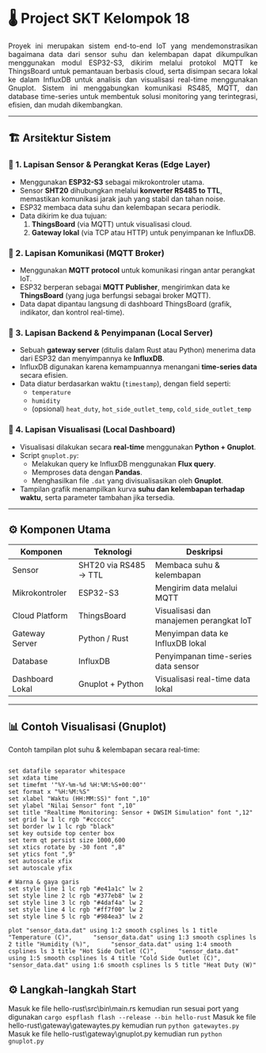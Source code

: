 # 🌡️ Project SKT Kelompok 18

<p align="justify">
Proyek ini merupakan sistem end-to-end IoT yang mendemonstrasikan bagaimana data dari sensor suhu dan kelembapan dapat dikumpulkan menggunakan modul ESP32-S3, dikirim melalui protokol MQTT ke ThingsBoard untuk pemantauan berbasis cloud, serta disimpan secara lokal ke dalam InfluxDB untuk analisis dan visualisasi real-time menggunakan Gnuplot.  
Sistem ini menggabungkan komunikasi RS485, MQTT, dan database time-series untuk membentuk solusi monitoring yang terintegrasi, efisien, dan mudah dikembangkan.
</p>

---

## 🏗️ Arsitektur Sistem

### 🔹 1. Lapisan Sensor & Perangkat Keras (Edge Layer)
- Menggunakan **ESP32-S3** sebagai mikrokontroler utama.
- Sensor **SHT20** dihubungkan melalui **konverter RS485 to TTL**, memastikan komunikasi jarak jauh yang stabil dan tahan noise.
- ESP32 membaca data suhu dan kelembapan secara periodik.
- Data dikirim ke dua tujuan:
  1. **ThingsBoard** (via MQTT) untuk visualisasi cloud.
  2. **Gateway lokal** (via TCP atau HTTP) untuk penyimpanan ke InfluxDB.

### 🔹 2. Lapisan Komunikasi (MQTT Broker)
- Menggunakan **MQTT protocol** untuk komunikasi ringan antar perangkat IoT.
- ESP32 berperan sebagai **MQTT Publisher**, mengirimkan data ke **ThingsBoard** (yang juga berfungsi sebagai broker MQTT).
- Data dapat dipantau langsung di dashboard ThingsBoard (grafik, indikator, dan kontrol real-time).

### 🔹 3. Lapisan Backend & Penyimpanan (Local Server)
- Sebuah **gateway server** (ditulis dalam Rust atau Python) menerima data dari ESP32 dan menyimpannya ke **InfluxDB**.
- InfluxDB digunakan karena kemampuannya menangani **time-series data** secara efisien.
- Data diatur berdasarkan waktu (`timestamp`), dengan field seperti:
  - `temperature`
  - `humidity`
  - (opsional) `heat_duty`, `hot_side_outlet_temp`, `cold_side_outlet_temp`

### 🔹 4. Lapisan Visualisasi (Local Dashboard)
- Visualisasi dilakukan secara **real-time** menggunakan **Python + Gnuplot**.
- Script `gnuplot.py`:
  - Melakukan query ke InfluxDB menggunakan **Flux query**.
  - Memproses data dengan **Pandas**.
  - Menghasilkan file `.dat` yang divisualisasikan oleh **Gnuplot**.
- Tampilan grafik menampilkan kurva **suhu dan kelembapan terhadap waktu**, serta parameter tambahan jika tersedia.

---

## ⚙️ Komponen Utama

| Komponen | Teknologi | Deskripsi |
|-----------|------------|-----------|
| Sensor | SHT20 via RS485 → TTL | Membaca suhu & kelembapan |
| Mikrokontroler | ESP32-S3 | Mengirim data melalui MQTT |
| Cloud Platform | ThingsBoard | Visualisasi dan manajemen perangkat IoT |
| Gateway Server | Python / Rust | Menyimpan data ke InfluxDB lokal |
| Database | InfluxDB | Penyimpanan time-series data sensor |
| Dashboard Lokal | Gnuplot + Python | Visualisasi real-time data lokal |

---

## 📊 Contoh Visualisasi (Gnuplot)

Contoh tampilan plot suhu & kelembapan secara real-time:

```gnuplot

set datafile separator whitespace
set xdata time
set timefmt '"%Y-%m-%d %H:%M:%S+00:00"'
set format x "%H:%M:%S"
set xlabel "Waktu (HH:MM:SS)" font ",10"
set ylabel "Nilai Sensor" font ",10"
set title "Realtime Monitoring: Sensor + DWSIM Simulation" font ",12"
set grid lw 1 lc rgb "#cccccc"
set border lw 1 lc rgb "black"
set key outside top center box
set term qt persist size 1000,600
set xtics rotate by -30 font ",8"
set ytics font ",9"
set autoscale xfix
set autoscale yfix

# Warna & gaya garis
set style line 1 lc rgb "#e41a1c" lw 2
set style line 2 lc rgb "#377eb8" lw 2
set style line 3 lc rgb "#4daf4a" lw 2
set style line 4 lc rgb "#ff7f00" lw 2
set style line 5 lc rgb "#984ea3" lw 2

plot "sensor_data.dat" using 1:2 smooth csplines ls 1 title "Temperature (C)",      "sensor_data.dat" using 1:3 smooth csplines ls 2 title "Humidity (%)",      "sensor_data.dat" using 1:4 smooth csplines ls 3 title "Hot Side Outlet (C)",      "sensor_data.dat" using 1:5 smooth csplines ls 4 title "Cold Side Outlet (C)",      "sensor_data.dat" using 1:6 smooth csplines ls 5 title "Heat Duty (W)"
```

## ⚙️ Langkah-langkah Start
Masuk ke file hello-rust\src\bin\main.rs kemudian run sesuai port yang digunakan
```cargo espflash flash --release --bin hello-rust```
Masuk ke file hello-rust\gateway\gatewaytes.py kemudian run 
```python gatewaytes.py```
Masuk ke file hello-rust\gateway\gnuplot.py kemudian run
```python gnuplot.py```
